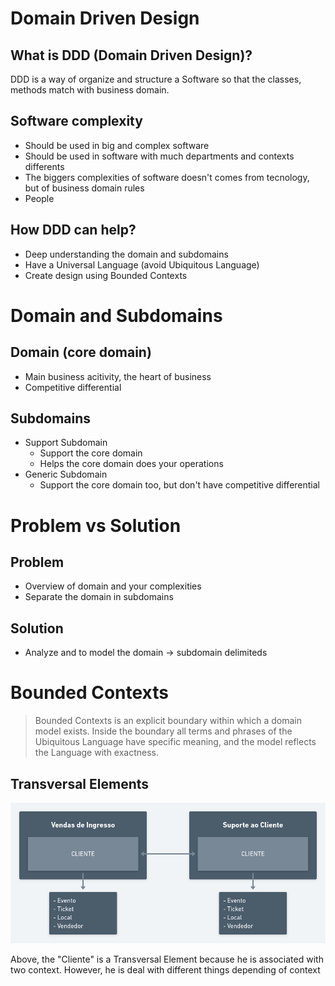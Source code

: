 # Domain Driven Design

## What is DDD (Domain Driven Design)?
DDD is a way of organize and structure a Software so that the classes, methods match with business domain.

## Software complexity
- Should be used in big and complex software
- Should be used in software with much departments and contexts differents
- The biggers complexities of software doesn't comes from tecnology, but of business domain rules
- People

## How DDD can help?
- Deep understanding the domain and subdomains
- Have a Universal Language (avoid Ubiquitous Language)
- Create design using Bounded Contexts

# Domain and Subdomains

## Domain (core domain)
- Main business acitivity, the heart of business
- Competitive differential

## Subdomains
- Support Subdomain
    - Support the core domain
    - Helps the core domain does your operations
- Generic Subdomain
    - Support the core domain too, but don't have competitive differential
 
# Problem vs Solution

## Problem
- Overview of domain and your complexities
- Separate the domain in subdomains

## Solution
- Analyze and to model the domain -> subdomain delimiteds

# Bounded Contexts
> Bounded Contexts is an explicit boundary within which a domain model exists. Inside the boundary all terms and phrases of the Ubiquitous Language have specific meaning, and the model reflects the Language with exactness.

## Transversal Elements
![](context.png "Context Example")

Above, the "Cliente" is a Transversal Element because he is associated with two context. However, he is deal with different things depending of context